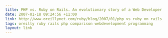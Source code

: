 ```yaml
---
title: PHP vs. Ruby on Rails. An evolutionary story of a Web Developer and his tools. - O'Reilly Ruby
date: 2007-01-18 09:24:56 +11:00
link: http://www.oreillynet.com/ruby/blog/2007/01/php_vs_ruby_on_rails_an_evolu.html
tags: oreilly ruby rails php comparison webdevelopment programming
layout: link
---
```

